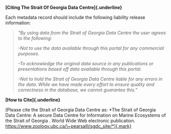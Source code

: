 **[Citing The Strait Of Georgia Data Centre]{.underline}**

Each metadata record should include the following liability release
information:

> *"By using data from the Strait of Georgia Data Centre the user agrees
> to the following:*
>
> *-Not to use the data available through this portal for any commercial
> purposes.*
>
> *-To acknowledge the original data source in any publications or
> presentations based off data available through this portal.*
>
> *-Not to hold the Strait of Georgia Data Centre liable for any errors
> in the data. While we have made every effort to ensure quality and
> correctness in the database, we cannot guarantee this."*

**[How to Cite]{.underline}**

[Please cite the Strait of Georgia Data Centre as: *The Strait of
Georgia Data Centre: A secure Data Centre for Information on Marine
Ecosystems of the Strait of Georgia . World Wide Web electronic
publication. https://www.zoology.ubc.ca/\~pearsalli/sgdc_site/*]{.mark}
